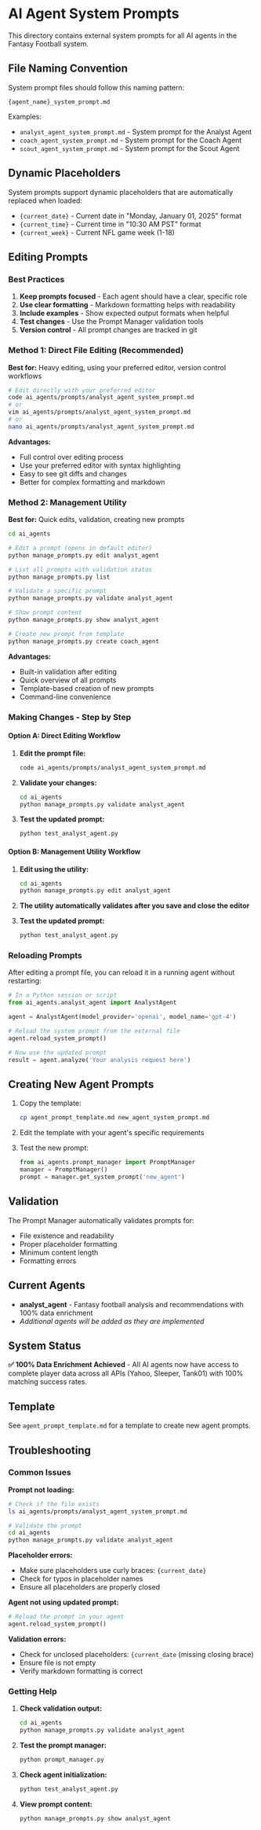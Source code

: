 # AI Agent System Prompts

This directory contains external system prompts for all AI agents in the Fantasy Football system.

## File Naming Convention

System prompt files should follow this naming pattern:
```
{agent_name}_system_prompt.md
```

Examples:
- `analyst_agent_system_prompt.md` - System prompt for the Analyst Agent
- `coach_agent_system_prompt.md` - System prompt for the Coach Agent
- `scout_agent_system_prompt.md` - System prompt for the Scout Agent

## Dynamic Placeholders

System prompts support dynamic placeholders that are automatically replaced when loaded:

- `{current_date}` - Current date in "Monday, January 01, 2025" format
- `{current_time}` - Current time in "10:30 AM PST" format  
- `{current_week}` - Current NFL game week (1-18)

## Editing Prompts

### Best Practices
1. **Keep prompts focused** - Each agent should have a clear, specific role
2. **Use clear formatting** - Markdown formatting helps with readability
3. **Include examples** - Show expected output formats when helpful
4. **Test changes** - Use the Prompt Manager validation tools
5. **Version control** - All prompt changes are tracked in git

### Method 1: Direct File Editing (Recommended)
**Best for:** Heavy editing, using your preferred editor, version control workflows

```bash
# Edit directly with your preferred editor
code ai_agents/prompts/analyst_agent_system_prompt.md
# or
vim ai_agents/prompts/analyst_agent_system_prompt.md
# or
nano ai_agents/prompts/analyst_agent_system_prompt.md
```

**Advantages:**
- Full control over editing process
- Use your preferred editor with syntax highlighting
- Easy to see git diffs and changes
- Better for complex formatting and markdown

### Method 2: Management Utility
**Best for:** Quick edits, validation, creating new prompts

```bash
cd ai_agents

# Edit a prompt (opens in default editor)
python manage_prompts.py edit analyst_agent

# List all prompts with validation status
python manage_prompts.py list

# Validate a specific prompt
python manage_prompts.py validate analyst_agent

# Show prompt content
python manage_prompts.py show analyst_agent

# Create new prompt from template
python manage_prompts.py create coach_agent
```

**Advantages:**
- Built-in validation after editing
- Quick overview of all prompts
- Template-based creation of new prompts
- Command-line convenience

### Making Changes - Step by Step

#### Option A: Direct Editing Workflow
1. **Edit the prompt file:**
   ```bash
   code ai_agents/prompts/analyst_agent_system_prompt.md
   ```

2. **Validate your changes:**
   ```bash
   cd ai_agents
   python manage_prompts.py validate analyst_agent
   ```

3. **Test the updated prompt:**
   ```bash
   python test_analyst_agent.py
   ```

#### Option B: Management Utility Workflow
1. **Edit using the utility:**
   ```bash
   cd ai_agents
   python manage_prompts.py edit analyst_agent
   ```

2. **The utility automatically validates after you save and close the editor**

3. **Test the updated prompt:**
   ```bash
   python test_analyst_agent.py
   ```

### Reloading Prompts
After editing a prompt file, you can reload it in a running agent without restarting:

```python
# In a Python session or script
from ai_agents.analyst_agent import AnalystAgent

agent = AnalystAgent(model_provider='openai', model_name='gpt-4')

# Reload the system prompt from the external file
agent.reload_system_prompt()

# Now use the updated prompt
result = agent.analyze('Your analysis request here')
```

## Creating New Agent Prompts

1. Copy the template:
   ```bash
   cp agent_prompt_template.md new_agent_system_prompt.md
   ```

2. Edit the template with your agent's specific requirements

3. Test the new prompt:
   ```python
   from ai_agents.prompt_manager import PromptManager
   manager = PromptManager()
   prompt = manager.get_system_prompt('new_agent')
   ```

## Validation

The Prompt Manager automatically validates prompts for:
- File existence and readability
- Proper placeholder formatting
- Minimum content length
- Formatting errors

## Current Agents

- **analyst_agent** - Fantasy football analysis and recommendations with 100% data enrichment
- *Additional agents will be added as they are implemented*

## System Status

**✅ 100% Data Enrichment Achieved** - All AI agents now have access to complete player data across all APIs (Yahoo, Sleeper, Tank01) with 100% matching success rates.

## Template

See `agent_prompt_template.md` for a template to create new agent prompts.

## Troubleshooting

### Common Issues

**Prompt not loading:**
```bash
# Check if the file exists
ls ai_agents/prompts/analyst_agent_system_prompt.md

# Validate the prompt
cd ai_agents
python manage_prompts.py validate analyst_agent
```

**Placeholder errors:**
- Make sure placeholders use curly braces: `{current_date}`
- Check for typos in placeholder names
- Ensure all placeholders are properly closed

**Agent not using updated prompt:**
```python
# Reload the prompt in your agent
agent.reload_system_prompt()
```

**Validation errors:**
- Check for unclosed placeholders: `{current_date` (missing closing brace)
- Ensure file is not empty
- Verify markdown formatting is correct

### Getting Help

1. **Check validation output:**
   ```bash
   cd ai_agents
   python manage_prompts.py validate analyst_agent
   ```

2. **Test the prompt manager:**
   ```bash
   python prompt_manager.py
   ```

3. **Check agent initialization:**
   ```bash
   python test_analyst_agent.py
   ```

4. **View prompt content:**
   ```bash
   python manage_prompts.py show analyst_agent
   ```
